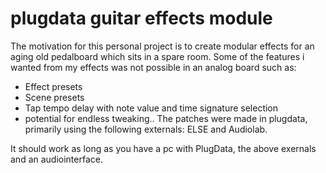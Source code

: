 # plugdata guitar effects module
The motivation for this personal project is to create modular effects for an aging old pedalboard which sits in a spare room. Some of the features i wanted from my effects was not possible in an analog board such as:
- Effect presets
- Scene presets
- Tap tempo delay with note value and time signature selection
- potential for endless tweaking..
The patches were made in plugdata, primarily using the following externals: ELSE and Audiolab.

It should work as long as you have a pc with PlugData, the above exernals and an audiointerface.
